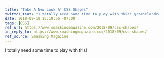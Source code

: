 ```yaml
---
title: "Take A New Look At CSS Shapes"
twitter_text: "I totally need some time to play with this! @rachelandrew on CSS shapes"
date: 2018-09-10 15:19:56 -07:00
tags: [CSS]
ref_url: https://www.smashingmagazine.com/2018/09/css-shapes/
in_reply_to: https://www.smashingmagazine.com/2018/09/css-shapes/
ref_source: Smashing Magazine
---
```


I totally need some time to play with this!
